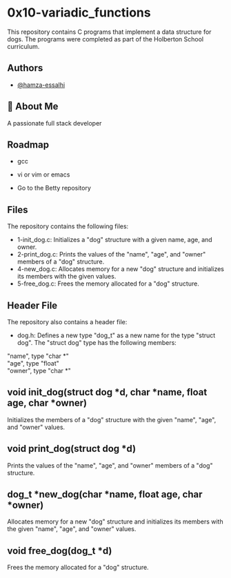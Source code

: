 
# 0x10-variadic_functions

This repository contains C programs that implement a data structure for dogs. The programs were completed as part of the Holberton School curriculum.



## Authors

- [@hamza-essalhi](https://www.github.com/hamza-essalhi)


## 🚀 About Me
A passionate full stack developer


## Roadmap

- gcc

- vi or vim or emacs 
- Go to the Betty repository


## Files

The repository contains the following files:

- 1-init_dog.c: Initializes a "dog" structure with a given name, age, and owner.
- 2-print_dog.c: Prints the values of the "name", "age", and "owner" members of a "dog" structure.
- 4-new_dog.c: Allocates memory for a new "dog" structure and initializes its members with the given values.
- 5-free_dog.c: Frees the memory allocated for a "dog" structure.

## Header File

The repository also contains a header file:

- dog.h: Defines a new type "dog_t" as a new name for the type "struct dog". The "struct dog" type has the following members:

 "name", type "char *"\
 "age", type "float"\
 "owner", type "char *" 


## void init_dog(struct dog *d, char *name, float age, char *owner)

Initializes the members of a "dog" structure with the given "name", "age", and "owner" values.

## void print_dog(struct dog *d)

Prints the values of the "name", "age", and "owner" members of a "dog" structure.

## dog_t *new_dog(char *name, float age, char *owner)

Allocates memory for a new "dog" structure and initializes its members with the given "name", "age", and "owner" values.

## void free_dog(dog_t *d)

Frees the memory allocated for a "dog" structure.
